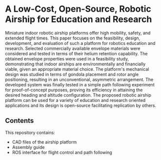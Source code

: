 # A Low-Cost, Open-Source, Robotic Airship for Education and Research

Miniature indoor robotic airship platforms offer high mobility, safety, and extended flight times. This paper focuses on the feasibility, design, development, and evaluation of such a platform for robotics education and research. Selected commercially available envelope materials were considered and tested in terms of their helium retention capability. The obtained envelope properties were used in a feasibility study, demonstrating that indoor airships are environmentally and financially viable, given an appropriate material choice. The platform's mechanical design was studied in terms of gondola placement and rotor angle positioning, resulting in an unconventional, asymmetric arrangement. The developed system was finally tested in a simple path following experiment for proof-of-concept purposes, proving its efficiency in attaining the desired heading and altitude configuration. The proposed robotic airship platform can be used for a variety of education and research oriented applications and its design is open-source facilitating replication by others.

## Contents
This repository contains:
* CAD files of the airship platform
* Assembly guide
* ROS interface for flight control and path following
